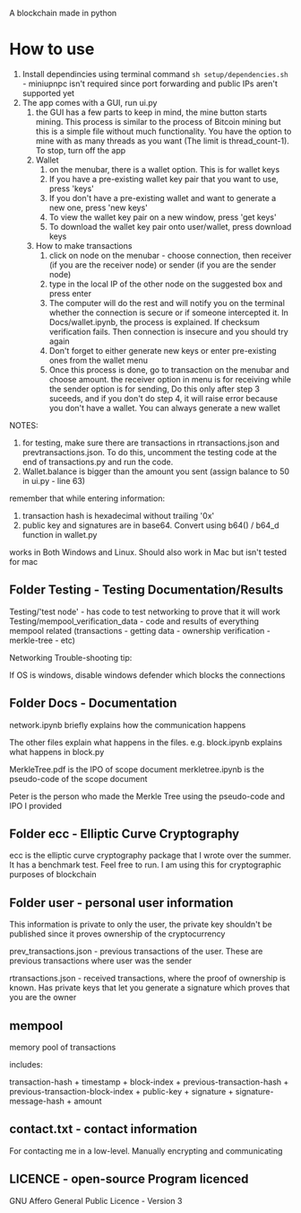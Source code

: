 A blockchain made in python

# How to use

1. Install dependincies using terminal command ```sh setup/dependencies.sh``` - miniupnpc isn't required since port forwarding and public IPs aren't supported yet
2. The app comes with a GUI, run ui.py
    1. the GUI has a few parts to keep in mind, the mine button starts mining. This process is similar to the process of Bitcoin mining but this is a simple file without much functionality. You have the option to mine with as many threads as you want (The limit is thread_count-1). To stop, turn off the app
    2. Wallet
        1. on the menubar, there is a wallet option. This is for wallet keys
        2. If you have a pre-existing wallet key pair that you want to use, press 'keys'
        3. If you don't have a pre-existing wallet and want to generate a new one, press 'new keys'
        4. To view the wallet key pair on a new window, press 'get keys'
        5. To download the wallet key pair onto user/wallet, press download keys
    3. How to make transactions
        1. click on node on the menubar - choose connection, then receiver (if you are the receiver node) or sender (if you are the sender node)
        2. type in the local IP of the other node on the suggested box and press enter
        3. The computer will do the rest and will notify you on the terminal whether the connection is secure or if someone intercepted it. In Docs/wallet.ipynb, the process is explained. If checksum verification fails. Then connection is insecure and you should try again
        4. Don't forget to either generate new keys or enter pre-existing ones from the wallet menu
        5. Once this process is done, go to transaction on the menubar and choose amount. the receiver option in menu is for receiving while the sender option is for sending, Do this only after step 3 suceeds, and if you don't do step 4, it will raise error because you don't have a wallet. You can always generate a new wallet
    
NOTES:
1. for testing, make sure there are transactions in rtransactions.json and prevtransactions.json. To do this, uncomment the testing code at the end of transactions.py and run the code.
2. Wallet.balance is bigger than the amount you sent (assign balance to 50 in ui.py - line 63)


remember that while entering information: 
1. transaction hash is hexadecimal without trailing '0x'
2. public key and signatures are in base64. Convert using b64() / b64_d function in wallet.py

works in Both Windows and Linux. Should also work in Mac but isn't tested for mac

## Folder Testing - Testing Documentation/Results

Testing/'test node' - has code to test networking to prove that it will work
Testing/mempool_verification_data - code and results of everything mempool related (transactions - getting data - ownership verification - merkle-tree - etc)

Networking Trouble-shooting tip:

If OS is windows, disable windows defender which blocks the connections

## Folder Docs - Documentation

network.ipynb briefly explains how the communication happens

The other files explain what happens in the files. e.g. block.ipynb explains what happens in block.py

MerkleTree.pdf is the IPO of scope document
merkletree.ipynb is the pseudo-code of the scope document

Peter is the person who made the Merkle Tree using the pseudo-code and IPO I provided

## Folder ecc - Elliptic Curve Cryptography

ecc is the elliptic curve cryptography package that I wrote over the summer. It has a benchmark test. Feel free to run.
I am using this for cryptographic purposes of blockchain

## Folder user - personal user information
This information is private to only the user, the private key shouldn't be published since it proves ownership of the cryptocurrency

prev_transactions.json - previous transactions of the user. These are previous transactions where user was the sender

rtransactions.json - received transactions, where the proof of ownership is known. Has private keys that let you generate a signature which proves that you are the owner

## mempool

memory pool of transactions

includes:

transaction-hash + timestamp + block-index + previous-transaction-hash + previous-transaction-block-index + public-key + signature + signature-message-hash + amount

## contact.txt - contact information

For contacting me in a low-level. Manually encrypting and communicating

## LICENCE - open-source Program licenced

GNU Affero General Public Licence - Version 3

